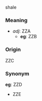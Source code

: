 shale
### Meaning
+ _adj_: ZZA
    + __eg__: ZZB

### Origin

ZZC

### Synonym

__eg__: ZZD

+ ZZE


